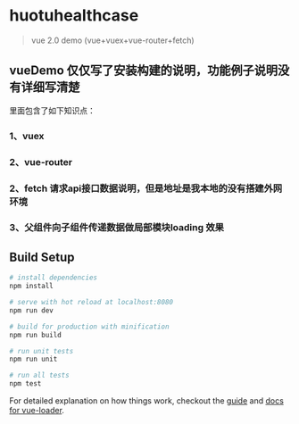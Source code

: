 # huotuhealthcase

> vue 2.0 demo (vue+vuex+vue-router+fetch)

## vueDemo 仅仅写了安装构建的说明，功能例子说明没有详细写清楚
里面包含了如下知识点：
### 1、vuex 
### 2、vue-router
### 2、fetch 请求api接口数据说明，但是地址是我本地的没有搭建外网环境
### 3、父组件向子组件传递数据做局部模块loading 效果

## Build Setup

``` bash
# install dependencies
npm install

# serve with hot reload at localhost:8080
npm run dev

# build for production with minification
npm run build

# run unit tests
npm run unit

# run all tests
npm test
```

For detailed explanation on how things work, checkout the [guide](http://vuejs-templates.github.io/webpack/) and [docs for vue-loader](http://vuejs.github.io/vue-loader).
